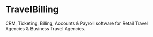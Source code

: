 # TravelBilling
CRM, Ticketing, Billing, Accounts &amp; Payroll software for Retail Travel Agencies &amp; Business Travel Agencies.
